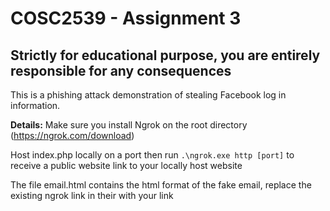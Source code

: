 # COSC2539 - Assignment 3

## Strictly for educational purpose, you are entirely responsible for any consequences

This is a phishing attack demonstration of stealing Facebook log in information.

**Details:**
Make sure you install Ngrok on the root directory (https://ngrok.com/download)

Host index.php locally on a port then run ```.\ngrok.exe http [port]``` to receive a public website link to your locally host website

The file email.html contains the html format of the fake email, replace the existing ngrok link in their with your link
